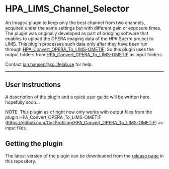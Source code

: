 # HPA_LIMS_Channel_Selector
An ImageJ plugin to keep only the best channel from two channels, acquired under the same settings but with different gain or exposure times. The plugin was originally developed as part of bridging software that enables to upload the OPERA imaging data of the HPA Sperm project to LIMS. This plugin processes such data only after they have been run through [HPA_Convert_OPERA_To_LIMS-OMETIF](https://github.com/CellProfiling/HPA_Convert_OPERA_To_LIMS-OMETIF). So this plugin uses the output folders from [HPA_Convert_OPERA_To_LIMS-OMETIF](https://github.com/CellProfiling/HPA_Convert_OPERA_To_LIMS-OMETIF) as input folders.

Contact jan.hansen@scilifelab.se for help.

---

## User instructions
A description of the plugin and a quick user guide will be written here hopefully soon...

NOTE: This plugin as of right now only works with output files from the plugin HPA_Convert_OPERA_To_LIMS-OMETIF (https://github.com/CellProfiling/HPA_Convert_OPERA_To_LIMS-OMETIF) as input files.

## Getting the plugin
The latest version of the plugin can be downloaded from the [release page](https://github.com/CellProfiling/HPA_LIMS_Channel_Selector/releases) in this repository.
